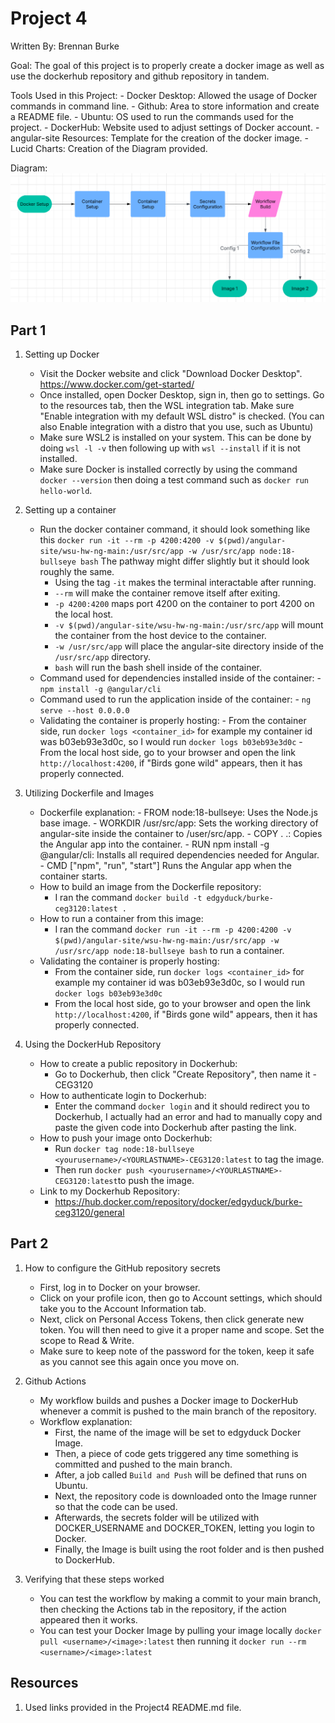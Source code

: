 # Project 4
Written By: Brennan Burke

Goal: The goal of this project is to properly create a docker image as well as use the dockerhub repository and github repository in tandem. 

Tools Used in this Project:
        - Docker Desktop: Allowed the usage of Docker commands in command line.
        - Github: Area to store information and create a README file.
        - Ubuntu: OS used to run the commands used for the project.
        - DockerHub: Website used to adjust settings of Docker account.
        - angular-site Resources: Template for the creation of the docker image.
        - Lucid Charts: Creation of the Diagram provided.

Diagram: 
![Diagram](images/diagram4.png)

## Part 1
1. Setting up Docker
    - Visit the Docker website and click "Download Docker Desktop". https://www.docker.com/get-started/
    - Once installed, open Docker Desktop, sign in, then go to settings. Go to the resources tab, then the WSL integration tab. Make sure "Enable integration with my default WSL distro" is checked. (You can also Enable             integration with a distro that you use, such as Ubuntu)
    - Make sure WSL2 is installed on your system. This can be done by doing ` wsl -l -v ` then following up with `wsl --install` if it is not installed.
    - Make sure Docker is installed correctly by using the command `docker --version` then doing a test command such as `docker run hello-world`.
2. Setting up a container
   - Run the docker container command, it should look something like this `docker run -it --rm -p 4200:4200 -v $(pwd)/angular-site/wsu-hw-ng-main:/usr/src/app -w /usr/src/app node:18-bullseye bash` The pathway might differ slightly but it should look roughly the same.
       - Using the tag `-it` makes the terminal interactable after running.
       - `--rm` will make the container remove itself after exiting.
       - `-p 4200:4200` maps port 4200 on the container to port 4200 on the local host.
       - `-v $(pwd)/angular-site/wsu-hw-ng-main:/usr/src/app` will mount the container from the host device to the container.
       - `-w /usr/src/app` will place the angular-site directory inside of the `/usr/src/app` directory.
       - `bash` will run the bash shell inside of the container.
    - Command used for dependencies installed inside of the container:
          - `npm install -g @angular/cli`
    - Command used to run the application inside of the container:
          - `ng serve --host 0.0.0.0`
    - Validating the container is properly hosting:
          - From the container side, run `docker logs <container_id>` for example my container id was b03eb93e3d0c, so I would run `docker logs b03eb93e3d0c`
          - From the local host side, go to your browser and open the link `http://localhost:4200`, if "Birds gone wild" appears, then it has properly connected.

3. Utilizing Dockerfile and Images
   - Dockerfile explanation:
         - FROM node:18-bullseye: Uses the Node.js base image.
         - WORKDIR /usr/src/app: Sets the working directory of angular-site inside the container to /user/src/app.
         - COPY . .: Copies the Angular app into the container.
         - RUN npm install -g @angular/cli: Installs all required dependencies needed for Angular.
         - CMD ["npm", "run", "start"] Runs the Angular app when the container starts.
   - How to build an image from the Dockerfile repository:
        - I ran the command `docker build -t edgyduck/burke-ceg3120:latest .`
   - How to run a container from this image:
        - I ran the command `docker run -it --rm -p 4200:4200 -v $(pwd)/angular-site/wsu-hw-ng-main:/usr/src/app -w /usr/src/app node:18-bullseye bash` to run a container.
   - Validating the container is properly hosting:
        - From the container side, run `docker logs <container_id>` for example my container id was b03eb93e3d0c, so I would run `docker logs b03eb93e3d0c`
        - From the local host side, go to your browser and open the link `http://localhost:4200`, if "Birds gone wild" appears, then it has properly connected.
     
4. Using the DockerHub Repository
   - How to create a public repository in Dockerhub:
        - Go to Dockerhub, then click "Create Repository", then name it <YOURLASTNAME>-CEG3120
   - How to authenticate login to Dockerhub:
        - Enter the command `docker login` and it should redirect you to Dockerhub, I actually had an error and had to manually copy and paste the given code into Dockerhub after pasting the link.
   - How to push your image onto Dockerhub:
        - Run `docker tag node:18-bullseye <yourusername>/<YOURLASTNAME>-CEG3120:latest` to tag the image.
        - Then run `docker push <yourusername>/<YOURLASTNAME>-CEG3120:latest`to push the image.
   - Link to my Dockerhub Repository:
        - https://hub.docker.com/repository/docker/edgyduck/burke-ceg3120/general
## Part 2
1. How to configure the GitHub repository secrets
   - First, log in to Docker on your browser.
   - Click on your profile icon, then go to Account settings, which should take you to the Account Information tab.
   - Next, click on Personal Access Tokens, then click generate new token. You will then need to give it a proper name and scope. Set the scope to Read & Write.
   - Make sure to keep note of the password for the token, keep it safe as you cannot see this again once you move on.
  
2. Github Actions
   - My workflow builds and pushes a Docker image to DockerHub whenever a commit is pushed to the main branch of the repository.
   - Workflow explanation:
     - First, the name of the image will be set to edgyduck Docker Image.
     - Then, a piece of code gets triggered any time something is committed and pushed to the main branch.
     - After, a job called `Build and Push` will be defined that runs on Ubuntu.
     - Next, the repository code is downloaded onto the Image runner so that the code can be used.
     - Afterwards, the secrets folder will be utilized with DOCKER_USERNAME and DOCKER_TOKEN, letting you login to Docker.
     - Finally, the Image is built using the root folder and is then pushed to DockerHub.

3.  Verifying that these steps worked
    - You can test the workflow by making a commit to your main branch, then checking the Actions tab in the repository, if the action appeared then it works.
    - You can test your Docker Image by pulling your image locally `docker pull <username>/<image>:latest` then running it `docker run --rm <username>/<image>:latest`
      
## Resources
1. Used links provided in the Project4 README.md file.
